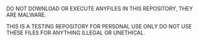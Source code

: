 DO NOT DOWNLOAD OR EXECUTE ANYFILES IN THIS REPOSITORY, THEY ARE MALWARE. 

THIS IS A TESTING REPOSITORY FOR PERSONAL USE ONLY DO NOT USE THESE FILES FOR ANYTHING ILLEGAL OR UNETHICAL.
